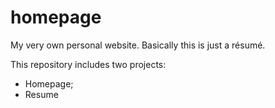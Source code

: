 # homepage
My very own personal website. Basically this is just a résumé.

This repository includes two projects:
* Homepage;
* Resume
